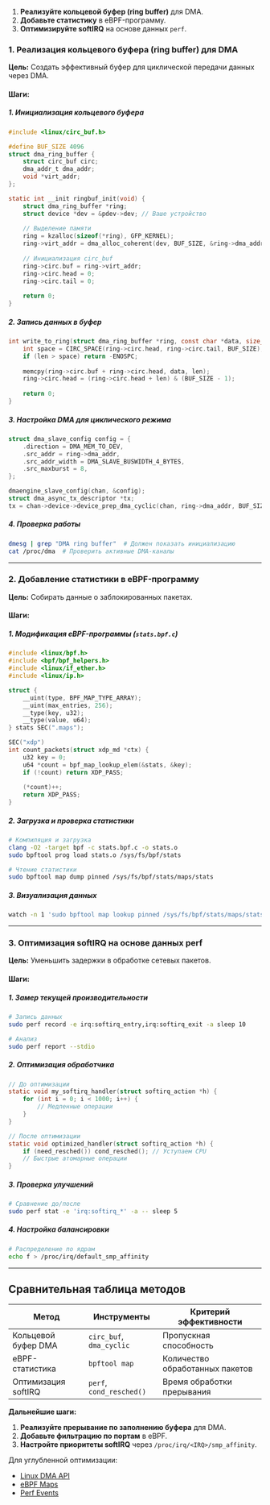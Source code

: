 1. **Реализуйте кольцевой буфер (ring buffer)** для DMA.  
2. **Добавьте статистику** в eBPF-программу.  
3. **Оптимизируйте softIRQ** на основе данных `perf`.  

### **1. Реализация кольцевого буфера (ring buffer) для DMA**  
**Цель:** Создать эффективный буфер для циклической передачи данных через DMA.

#### **Шаги:**

##### **1. Инициализация кольцевого буфера**
```c
#include <linux/circ_buf.h>

#define BUF_SIZE 4096
struct dma_ring_buffer {
    struct circ_buf circ;
    dma_addr_t dma_addr;
    void *virt_addr;
};

static int __init ringbuf_init(void) {
    struct dma_ring_buffer *ring;
    struct device *dev = &pdev->dev; // Ваше устройство
    
    // Выделение памяти
    ring = kzalloc(sizeof(*ring), GFP_KERNEL);
    ring->virt_addr = dma_alloc_coherent(dev, BUF_SIZE, &ring->dma_addr, GFP_KERNEL);
    
    // Инициализация circ_buf
    ring->circ.buf = ring->virt_addr;
    ring->circ.head = 0;
    ring->circ.tail = 0;
    
    return 0;
}
```

##### **2. Запись данных в буфер**
```c
int write_to_ring(struct dma_ring_buffer *ring, const char *data, size_t len) {
    int space = CIRC_SPACE(ring->circ.head, ring->circ.tail, BUF_SIZE);
    if (len > space) return -ENOSPC;
    
    memcpy(ring->circ.buf + ring->circ.head, data, len);
    ring->circ.head = (ring->circ.head + len) & (BUF_SIZE - 1);
    
    return 0;
}
```

##### **3. Настройка DMA для циклического режима**
```c
struct dma_slave_config config = {
    .direction = DMA_MEM_TO_DEV,
    .src_addr = ring->dma_addr,
    .src_addr_width = DMA_SLAVE_BUSWIDTH_4_BYTES,
    .src_maxburst = 8,
};

dmaengine_slave_config(chan, &config);
struct dma_async_tx_descriptor *tx;
tx = chan->device->device_prep_dma_cyclic(chan, ring->dma_addr, BUF_SIZE, len, DMA_MEM_TO_DEV, 0);
```

##### **4. Проверка работы**
```bash
dmesg | grep "DMA ring buffer"  # Должен показать инициализацию
cat /proc/dma  # Проверить активные DMA-каналы
```

---

### **2. Добавление статистики в eBPF-программу**  
**Цель:** Собирать данные о заблокированных пакетах.

#### **Шаги:**

##### **1. Модификация eBPF-программы (`stats.bpf.c`)**
```c
#include <linux/bpf.h>
#include <bpf/bpf_helpers.h>
#include <linux/if_ether.h>
#include <linux/ip.h>

struct {
    __uint(type, BPF_MAP_TYPE_ARRAY);
    __uint(max_entries, 256);
    __type(key, u32);
    __type(value, u64);
} stats SEC(".maps");

SEC("xdp")
int count_packets(struct xdp_md *ctx) {
    u32 key = 0;
    u64 *count = bpf_map_lookup_elem(&stats, &key);
    if (!count) return XDP_PASS;
    
    (*count)++;
    return XDP_PASS;
}
```

##### **2. Загрузка и проверка статистики**
```bash
# Компиляция и загрузка
clang -O2 -target bpf -c stats.bpf.c -o stats.o
sudo bpftool prog load stats.o /sys/fs/bpf/stats

# Чтение статистики
sudo bpftool map dump pinned /sys/fs/bpf/stats/maps/stats
```

##### **3. Визуализация данных**
```bash
watch -n 1 'sudo bpftool map lookup pinned /sys/fs/bpf/stats/maps/stats key 0'
```

---

### **3. Оптимизация softIRQ на основе данных perf**  
**Цель:** Уменьшить задержки в обработке сетевых пакетов.

#### **Шаги:**

##### **1. Замер текущей производительности**
```bash
# Запись данных
sudo perf record -e irq:softirq_entry,irq:softirq_exit -a sleep 10

# Анализ
sudo perf report --stdio
```

##### **2. Оптимизация обработчика**
```c
// До оптимизации
static void my_softirq_handler(struct softirq_action *h) {
    for (int i = 0; i < 1000; i++) {
        // Медленные операции
    }
}

// После оптимизации
static void optimized_handler(struct softirq_action *h) {
    if (need_resched()) cond_resched(); // Уступаем CPU
    // Быстрые атомарные операции
}
```

##### **3. Проверка улучшений**
```bash
# Сравнение до/после
sudo perf stat -e 'irq:softirq_*' -a -- sleep 5
```

##### **4. Настройка балансировки**
```bash
# Распределение по ядрам
echo f > /proc/irq/default_smp_affinity
```

---

## **Сравнительная таблица методов**  

| **Метод**               | **Инструменты**                  | **Критерий эффективности**       |
|-------------------------|----------------------------------|----------------------------------|
| Кольцевой буфер DMA     | `circ_buf`, `dma_cyclic`         | Пропускная способность          |
| eBPF-статистика         | `bpftool map`                    | Количество обработанных пакетов |
| Оптимизация softIRQ     | `perf`, `cond_resched()`         | Время обработки прерывания      |

**Дальнейшие шаги:**  
1. **Реализуйте прерывание по заполнению буфера** для DMA.  
2. **Добавьте фильтрацию по портам** в eBPF.  
3. **Настройте приоритеты softIRQ** через `/proc/irq/<IRQ>/smp_affinity`.  

Для углубленной оптимизации:  
- [Linux DMA API](https://www.kernel.org/doc/html/latest/core-api/dma-api.html)  
- [eBPF Maps](https://ebpf.io/what-is-ebpf/#maps)  
- [Perf Events](https://perf.wiki.kernel.org/index.php/Tutorial)  
